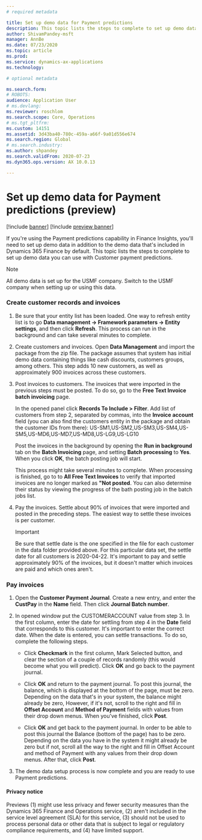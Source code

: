 ```yaml
---
# required metadata

title: Set up demo data for Payment predictions 
description: This topic lists the steps to complete to set up demo data you can use with Customer payment predictions.  
author: ShivamPandey-msft
manager: AnnBe
ms.date: 07/23/2020
ms.topic: article
ms.prod: 
ms.service: dynamics-ax-applications
ms.technology: 

# optional metadata

ms.search.form: 
# ROBOTS: 
audience: Application User
# ms.devlang: 
ms.reviewer: roschlom
ms.search.scope: Core, Operations
# ms.tgt_pltfrm: 
ms.custom: 14151
ms.assetid: 3d43ba40-780c-459a-a66f-9a01d556e674
ms.search.region: Global
# ms.search.industry: 
ms.author: shpandey
ms.search.validFrom: 2020-07-23
ms.dyn365.ops.version: AX 10.0.13

---
```

# Set up demo data for Payment predictions (preview)

[!include [banner](../includes/banner.md)]
[!include [preview banner](../includes/preview-banner.md)]

If you're using the Payment predictions capability in Finance Insights, you'll need to set up demo data in addition to the demo data that's included in Dynamics 365 Finance by default. This topic lists the steps to complete to set up demo data you can use with Customer payment predictions.  

> [!Note]
> All demo data is set up for the USMF company. Switch to the USMF company when setting up or using this data. 

### Create customer records and invoices

1. Be sure that your entity list has been loaded. One way to refresh entity list is to go **Data management -> Framework parameters -> Entity settings**, and then click **Refresh**. This process can run in the background and can take several minutes to complete. 

2. Create customers and invoices. Open **Data Management** and import the package from the zip file. The package assumes that system has initial demo data containing things like cash discounts, customers groups, among others. This step adds 10 new customers, as well as approximately 900 invoices across these customers. 

3. Post invoices to customers. The invoices that were imported in the previous steps must be posted. To do so, go to the **Free Text Invoice batch invoicing** page.

   In the opened panel click **Records To Include > Filter**. Add list of customers from step 2, separated by commas, into the **Invoice account** field (you can also find the customers entity in the package and obtain the customer IDs from there):
   US-SM1,US-SM2,US-SM3,US-SM4,US-SM5,US-MD6,US-MD7,US-MD8,US-LG9,US-LG10

   Post the invoices in the background by opening the **Run in background** tab on the **Batch Invoicing** page, and setting **Batch processing** to **Yes**. When you click **OK**, the batch posting job will start.

   This process might take several minutes to complete. When processing is finished, go to to **All Free Text Invoices** to verify that imported invoices are no longer marked as **"Not posted**.  You can also determine their status by viewing the progress of the bath posting job in the batch jobs list. 

5. Pay the invoices. Settle about 90% of invoices that were imported and posted in the preceding steps. The easiest way to settle these invoices is per customer.

   > [!IMPORTANT]
   > Be sure that settle date is the one specified in the file for each customer in the data folder provided above. For this particular data set, the settle date for all customers is 2020-04-22. It's important to pay and settle approximately 90% of the invoices, but it doesn't matter which invoices are paid and which ones aren't.

### Pay invoices
1. Open the **Customer Payment Journal**. Create a new entry, and enter the **CustPay** in the **Name** field. Then click **Journal Batch number**.

2. In opened window put the CUSTOMERACCOUNT value from step 3. In the first column, enter the date for settling from step 4 in the **Date** field that corresponds to this customer.  It's important to enter the correct date. When the date is entered, you can settle transactions. To do so, complete the following steps. 

   - Click **Checkmark** in the first column, Mark Selected button, and clear the section of a couple of records randomly (this would become what you will predict). Click **OK** and go back to the payment journal.

   - Click **OK** and return to the payment journal. To post this journal, the balance, which is displayed at the bottom of the page, must be zero. Depending on the data that's in your system, the balance might already be zero, However, if it's not, scroll to the right and fill in **Offset Account** and **Method of Payment** fields with values from their drop down menus. When you've finished, click **Post**.
 
   - Click **OK** and get back to the payment journal. In order to be able to post this journal the Balance (bottom of the page) has to be zero. Depending on the data you have in the system it might already be zero but if not, scroll all the way to the right and fill in Offset Account and method of Payment with any values from their drop down menus. After that, click **Post**.
 
3. The demo data setup process is now complete and you are ready to use Payment predictions.

#### Privacy notice
Previews (1) might use less privacy and fewer security measures than the Dynamics 365 Finance and Operations service, (2) aren't included in the service level agreement (SLA) for this service, (3) should not be used to process personal data or other data that is subject to legal or regulatory compliance requirements, and (4) have limited support.
